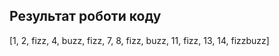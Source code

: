 ##  Результат роботи коду
[1, 2, fizz, 4, buzz, fizz, 7, 8, fizz, buzz, 11, fizz, 13, 14, fizzbuzz]
